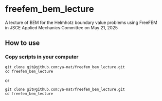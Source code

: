 # freefem_bem_lecture
A lecture of BEM for the Helmhotz boundary value problems using FreeFEM in JSCE Applied Mechanics Committee on May 21, 2025

## How to use

### Copy scripts in your computer
```
git clone git@github.com:ya-mat/freefem_bem_lecture.git
cd freefem_bem_lecture
```
or
```
git clone git@github.com:ya-mat/freefem_bem_lecture.git
cd freefem_bem_lecture
```

